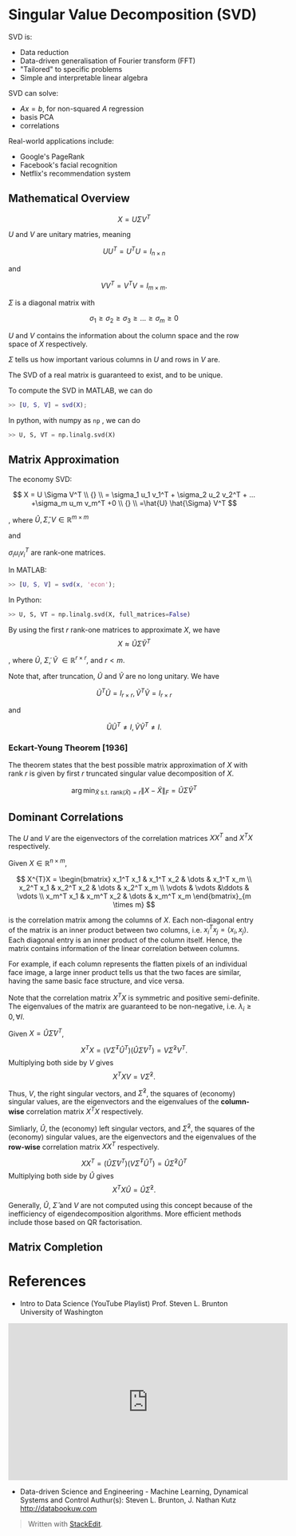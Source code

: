 # Singular Value Decomposition (SVD)


SVD is:

- Data reduction
- Data-driven generalisation of Fourier transform (FFT)
- "Tailored" to specific problems
- Simple and interpretable linear algebra

SVD can solve:

- $Ax=b$, for non-squared $A$ regression
- basis PCA 
- correlations

Real-world applications include:

- Google's PageRank
- Facebook's facial recognition
- Netflix's recommendation system

## Mathematical Overview

$$
X=U \Sigma V^T
$$


$U$ and $V$ are unitary matries, meaning

$$
UU^T = U^TU=I_{n \times n}
$$

and

$$
VV^T = V^T V=I_{m \times m} .
$$

$\Sigma$ is a diagonal matrix with

$$
\sigma_1 \geq \sigma_2 \geq \sigma_3 \geq ... \geq \sigma_m \geq 0
$$

$U$ and $V$ contains the information about the column space and the row space of $X$ respectively. 

$\Sigma$ tells us how important various columns in $U$ and rows in $V$ are.

The SVD of a real matrix is guaranteed to exist, and to be unique.

To compute the SVD in MATLAB, we can do

```matlab
>> [U, S, V] = svd(X);
```

In python, with numpy as `np` , we can do 

```python
>> U, S, VT = np.linalg.svd(X)
```

## Matrix Approximation

The economy SVD:

$$
X = U \Sigma V^T \\ {} \\
	= \sigma_1 u_1 v_1^T + \sigma_2 u_2 v_2^T + ... +\sigma_m u_m v_m^T +0 \\ {} \\
	=\hat{U} \hat{\Sigma} V^T
$$

, where $\hat{U}, \hat{\Sigma}, V \in \mathbb{R}^{m \times m}$

and

$\sigma_i u_i v_i^T$ are  rank-one matrices.

In MATLAB:
```matlab
>> [U, S, V] = svd(x, 'econ');
```

In Python: 

```python
>> U, S, VT = np.linalg.svd(X, full_matrices=False)
```

By using the first $r$ rank-one matrices to approximate $X$, we have
$$
X \approx \tilde{U} \tilde{\Sigma} \tilde{V}^T
$$

, where $\tilde{U}$,  $\tilde{\Sigma}$,  $\tilde{V}$ $\in \mathbb{R}^{r \times r}$, and $r < m$.

Note that, after truncation, $\tilde{U}$ and $\tilde{V}$ are no long unitary. We have

$$\tilde{U}^T\tilde{U} = I_{r \times r}, \tilde{V}^T\tilde{V} = I_{r \times r}$$

and 

$$\tilde{U}\tilde{U}^T \neq I_{}, \tilde{V} \tilde{V}^T \neq I_{}.$$


### Eckart-Young Theorem [1936]

The theorem states that the best possible matrix approximation of $X$ with rank $r$ is given by first $r$ truncated singular value decomposition of $X$.

$$
\arg \min_{\tilde{X} \text{ s.t. } \text{rank}(\tilde{X}) = r } \| X -\tilde{X} \| _F = \tilde{U} \tilde{\Sigma} \tilde{V}^T
$$

##  Dominant Correlations

The $U$ and $V$ are the eigenvectors of the correlation matrices $XX^T$ and $X^TX$  respectively.

Given $X \in \mathbb{R}^{n \times m}$,

$$
X^{T}X = \begin{bmatrix}  
x_1^T x_1 & x_1^T x_2 & \dots & x_1^T x_m \\  
x_2^T x_1 & x_2^T x_2 & \dots & x_2^T x_m \\
\vdots & \vdots &\ddots & \vdots \\
x_m^T x_1 & x_m^T x_2 & \dots & x_m^T x_m
\end{bmatrix}_{m \times m}
$$

is the correlation matrix among the columns of $X$. Each non-diagonal entry of the matrix is an inner product between two columns, i.e. $x_i^T x_j = \langle x_i, x_j \rangle$. Each diagonal entry is an inner product of the column itself. Hence, the matrix contains information of the linear correlation between columns.

For example, if each column represents the flatten pixels of an individual face image, a large inner product tells us that the two faces are similar, having the same basic face structure, and vice versa.

Note that the correlation matrix $X^T X$ is symmetric and positive semi-definite. The eigenvalues of the matrix are guaranteed to be non-negative, i.e. $\lambda_i \geq 0, \forall I$.

Given $X = \hat{U}\hat{\Sigma}V^T$,

$$
X^T X = (V\hat{\Sigma}^T \hat{U}^T)(\hat{U}\hat{\Sigma}V^T)=V \hat{\Sigma}^2 V^T.
$$
Multiplying both side by $V$ gives
$$
X^T X V = V \hat{\Sigma}^2.
$$

Thus, $V$, the right singular vectors, and $\hat{\Sigma}^2$, the squares of (economy) singular values, are the eigenvectors and the eigenvalues of the **column-wise** correlation matrix $X^T X$ respectively. 

Simliarly, $\hat{U}$, the (economy) left singular vectors, and $\hat{\Sigma}^2$, the squares of the (economy) singular values, are the eigenvectors and the eigenvalues of the **row-wise** correlation matrix $X X^T$ respectively. 

$$
 X X^T = (\hat{U}\hat{\Sigma}V^T)(V\hat{\Sigma}^T \hat{U}^T) =\hat{U} \hat{\Sigma}^2 \hat{U}^T
$$
Multiplying both side by $\hat{U}$ gives
$$
X^T X \hat{U} = \hat{U} \hat{\Sigma}^2.
$$

Generally, $\hat{U}$, $\hat{\Sigma}$ and $V$ are not computed using this concept because of the inefficiency of eigendecomposition algorithms. More efficient methods include those based on QR factorisation.

## Matrix Completion




# References

- Intro to Data Science (YouTube Playlist)
Prof. Steven L. Brunton
University of Washington
<p align="center"><iframe width="560" height="315" src="https://www.youtube.com/embed/videoseries?list=PLMrJAkhIeNNQV7wi9r7Kut8liLFMWQOXn" frameborder="0" allow="accelerometer; autoplay; encrypted-media; gyroscope; picture-in-picture" allowfullscreen></iframe><p>

- Data-driven Science and Engineering - Machine Learning, Dynamical Systems and Control
Authur(s): Steven L. Brunton, J. Nathan Kutz
http://databookuw.com

> Written with [StackEdit](https://stackedit.io/).
<!--stackedit_data:
eyJoaXN0b3J5IjpbLTg5Njg0NzA5LDEyNTc4NTg4MSwtMjEwMz
Y1MTc4OCw0OTMzNjM0NzIsLTE5NTk3MTIyNzBdfQ==
-->